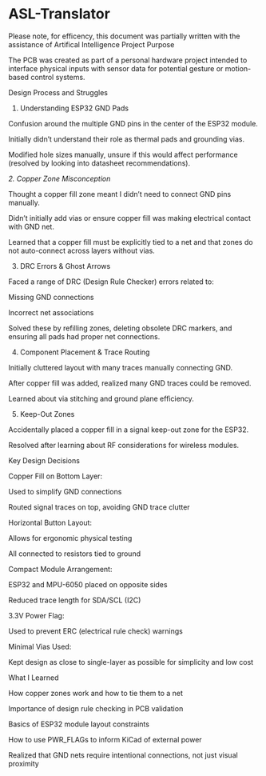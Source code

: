 # ASL-Translator
Please note, for efficency, this document was partially written with the assistance of Artifical Intelligence
Project Purpose

The PCB was created as part of a personal hardware project intended to interface physical inputs with sensor data for potential gesture or motion-based control systems.

Design Process and Struggles

1. Understanding ESP32 GND Pads

Confusion around the multiple GND pins in the center of the ESP32 module.

Initially didn’t understand their role as thermal pads and grounding vias.

Modified hole sizes manually, unsure if this would affect performance (resolved by looking into datasheet recommendations).

*2. Copper Zone Misconception*

Thought a copper fill zone meant I didn’t need to connect GND pins manually.

Didn’t initially add vias or ensure copper fill was making electrical contact with GND net.

Learned that a copper fill must be explicitly tied to a net and that zones do not auto-connect across layers without vias.

3. DRC Errors & Ghost Arrows

Faced a range of DRC (Design Rule Checker) errors related to:

Missing GND connections

Incorrect net associations

Solved these by refilling zones, deleting obsolete DRC markers, and ensuring all pads had proper net connections.

4. Component Placement & Trace Routing

Initially cluttered layout with many traces manually connecting GND.

After copper fill was added, realized many GND traces could be removed.

Learned about via stitching and ground plane efficiency.

5. Keep-Out Zones

Accidentally placed a copper fill in a signal keep-out zone for the ESP32.

Resolved after learning about RF considerations for wireless modules.

Key Design Decisions

Copper Fill on Bottom Layer:

Used to simplify GND connections

Routed signal traces on top, avoiding GND trace clutter

Horizontal Button Layout:

Allows for ergonomic physical testing

All connected to resistors tied to ground

Compact Module Arrangement:

ESP32 and MPU-6050 placed on opposite sides

Reduced trace length for SDA/SCL (I2C)

3.3V Power Flag:

Used to prevent ERC (electrical rule check) warnings

Minimal Vias Used:

Kept design as close to single-layer as possible for simplicity and low cost

What I Learned

How copper zones work and how to tie them to a net

Importance of design rule checking in PCB validation

Basics of ESP32 module layout constraints

How to use PWR_FLAGs to inform KiCad of external power

Realized that GND nets require intentional connections, not just visual proximity
